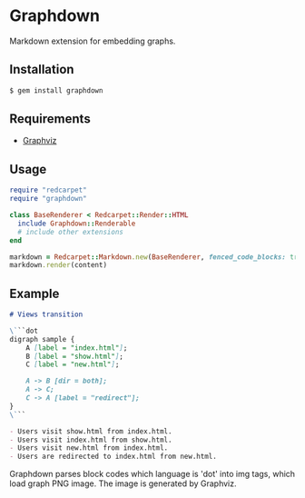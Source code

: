 # Graphdown

Markdown extension for embedding graphs.

## Installation

```sh
$ gem install graphdown
```

## Requirements

- [Graphviz](http://www.graphviz.org/)

## Usage

```rb
require "redcarpet"
require "graphdown"

class BaseRenderer < Redcarpet::Render::HTML
  include Graphdown::Renderable
  # include other extensions
end

markdown = Redcarpet::Markdown.new(BaseRenderer, fenced_code_blocks: true)
markdown.render(content)
```

## Example

```md
# Views transition

\```dot
digraph sample {
    A [label = "index.html"];
    B [label = "show.html"];
    C [label = "new.html"];

    A -> B [dir = both];
    A -> C;
    C -> A [label = "redirect"];
}
\```

- Users visit show.html from index.html.
- Users visit index.html from show.html.
- Users visit new.html from index.html.
- Users are redirected to index.html from new.html.
```

Graphdown parses block codes which language is 'dot' into img tags, which load graph PNG image. The image is generated by Graphviz.
